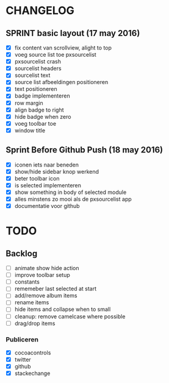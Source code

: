 # CHANGELOG

## SPRINT basic layout (17 may 2016)
- [x] fix content van scrollview, alight to top
- [x] voeg source list toe pxsourcelist
- [x] pxsourcelist crash
- [x] sourcelist headers
- [x] sourcelist text
- [x] source list afbeeldingen positioneren
- [x] text positioneren
- [x] badge implementeren
- [x] row margin
- [x] align badge to right
- [x] hide badge when zero
- [x] voeg toolbar toe
- [x] window title

## Sprint Before Github Push (18 may 2016)
- [x] iconen iets naar beneden
- [x] show/hide sidebar knop werkend
- [x] beter toolbar icon
- [x] is selected implementeren
- [x] show something in body of selected module
- [x] alles minstens zo mooi als de pxsourcelist app
- [x] documentatie voor github

# TODO

## Backlog
- [ ] animate show hide action
- [ ] improve toolbar setup
- [ ] constants
- [ ] rememeber last selected at start
- [ ] add/remove album items
- [ ] rename items
- [ ] hide items and collapse when to small
- [ ] cleanup: remove camelcase where possible
- [ ] drag/drop items

### Publiceren
- [x] cocoacontrols
- [x] twitter
- [x] github
- [x] stackechange
